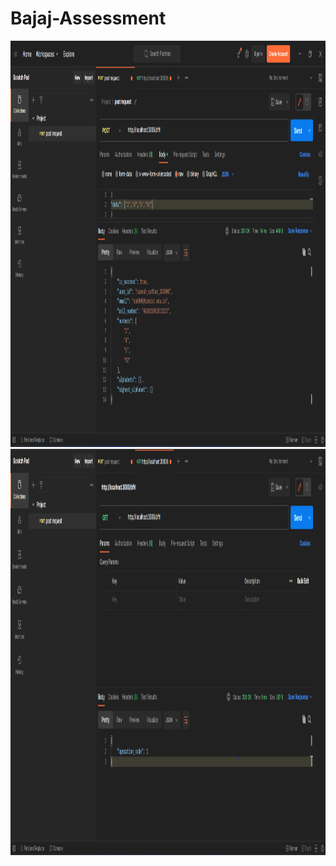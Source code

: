 # Bajaj-Assessment
<div align="center">
  <img src="./post.png" height="650" width="1080">
  <img src="./get.png" height="650" width="1080">
</div>
